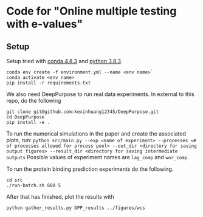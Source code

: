 # Code for "Online multiple testing with e-values"
## Setup

Setup tried with [conda 4.8.3](https://docs.conda.io/projects/continuumio-conda/en/latest/user-guide/install/macos.html) and [python 3.8.3](https://www.python.org/downloads/).
```
conda env create -f environment.yml --name <env name>`
conda activate <env name>
pip install -r requirements.txt
```
We also need DeepPurpose to run real data experiments. In external to this repo, do the following
```
git clone git@github.com:kexinhuang12345/DeepPurpose.git
cd DeepPurpose
pip install -e .
```

To run the numerical simulations in the paper and create the associated plots, run:
`python src/main.py --exp <name of experiment> --processes <# of processes allowed for process pool> --out_dir <directory for saving output figures> --result_dir <directory for saving intermediate outputs`
Possible values of experiment names are `lag_comp` and `wor_comp`.

To run the protein binding prediction experiments do the following.
```
cd src
./run-batch.sh 600 5
```

After that has finished, plot the results with
```
python gather_results.py DPP_results ../figures/wcs
```
